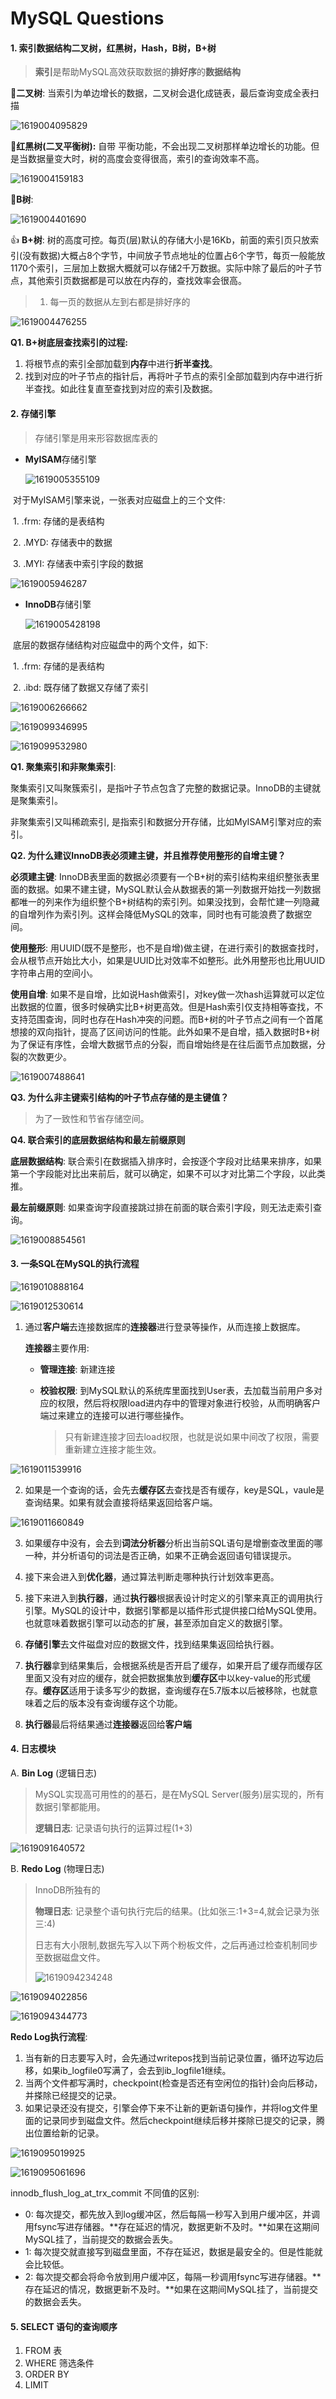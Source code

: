 # MySQL Questions

#### 1. 索引数据结构二叉树，红黑树，Hash，B树，B+树

> **索引**是帮助MySQL高效获取数据的**排好序**的**数据结构**

:do_not_litter:**二叉树**: 当索引为单边增长的数据，二叉树会退化成链表，最后查询变成全表扫描

![1619004095829](../../media/1619004095829.png)

:do_not_litter:**红黑树(二叉平衡树):** 自带 平衡功能，不会出现二叉树那样单边增长的功能。但是当数据量变大时，树的高度会变得很高，索引的查询效率不高。

![1619004159183](../../media/1619004159183.png)

:do_not_litter:**B树**: 

![1619004401690](../../media/1619004401690.png)

:+1: **B+树**: 树的高度可控。每页(层)默认的存储大小是16Kb，前面的索引页只放索引(没有数据)大概占8个字节，中间放子节点地址的位置占6个字节，每页一般能放1170个索引，三层加上数据大概就可以存储2千万数据。实际中除了最后的叶子节点，其他索引页数据都是可以放在内存的，查找效率会很高。

> 1. 每一页的数据从左到右都是排好序的

![1619004476255](../../media/1619004476255.png)

**Q1. B+树底层查找索引的过程:**

1. 将根节点的索引全部加载到**内存**中进行**折半查找**。
2. 找到对应的叶子节点的指针后，再将叶子节点的索引全部加载到内存中进行折半查找。如此往复直至查找到对应的索引及数据。

#### 2. 存储引擎

> 存储引擎是用来形容数据库表的

- **MyISAM**存储引擎

  ![1619005355109](../../media/1619005355109.png)



​		对于MyISAM引擎来说，一张表对应磁盘上的三个文件:

​			 1. .frm: 存储的是表结构

​			 2.  .MYD: 存储表中的数据

​			 3. .MYI: 存储表中索引字段的数据

![1619005946287](../../media/1619005946287.png)



- **InnoDB**存储引擎

  ![1619005428198](../../media/1619005428198.png)



​		底层的数据存储结构对应磁盘中的两个文件，如下:

​			1. .frm: 存储的是表结构

​			2. .ibd: 既存储了数据又存储了索引

![1619006266662](../../media/1619006266662.png)

![1619099346995](../../media/1619099346995.png)

![1619099532980](../../media/1619099532980.png)



**Q1. 聚集索引和非聚集索引**:

聚集索引又叫聚簇索引，是指叶子节点包含了完整的数据记录。InnoDB的主键就是聚集索引。

非聚集索引又叫稀疏索引, 是指索引和数据分开存储，比如MyISAM引擎对应的索引。

**Q2. 为什么建议InnoDB表必须建主键，并且推荐使用整形的自增主键？**

**必须建主键**: InnoDB表里面的数据必须要有一个B+树的索引结构来组织整张表里面的数据。如果不建主键，MySQL默认会从数据表的第一列数据开始找一列数据都唯一的列来作为组织整个B+树结构的索引列。如果没找到，会帮忙建一列隐藏的自增列作为索引列。这样会降低MySQL的效率，同时也有可能浪费了数据空间。

**使用整形**: 用UUID(既不是整形，也不是自增)做主键，在进行索引的数据查找时，会从根节点开始比大小，如果是UUID比对效率不如整形。此外用整形也比用UUID字符串占用的空间小。

**使用自增**: 如果不是自增，比如说Hash做索引，对key做一次hash运算就可以定位出数据的位置，很多时候确实比B+树更高效。但是Hash索引仅支持相等查找，不支持范围查询，同时也存在Hash冲突的问题。而B+树的叶子节点之间有一个首尾想接的双向指针，提高了区间访问的性能。此外如果不是自增，插入数据时B+树为了保证有序性，会增大数据节点的分裂，而自增始终是在往后面节点加数据，分裂的次数更少。

![1619007488641](../../media/1619007488641.png)

**Q3. 为什么非主键索引结构的叶子节点存储的是主键值？**

> 为了一致性和节省存储空间。

**Q4. 联合索引的底层数据结构和最左前缀原则**

**底层数据结构**: 联合索引在数据插入排序时，会按逐个字段对比结果来排序，如果第一个字段能对比出来前后，就可以确定，如果不可以才对比第二个字段，以此类推。

**最左前缀原则**: 如果查询字段直接跳过排在前面的联合索引字段，则无法走索引查询。

![1619008854561](../../media/1619008854561.png)



#### 3. 一条SQL在MySQL的执行流程

![1619010888164](../../media/1619010888164.png)

![1619012530614](../../media/1619012530614.png)



1. 通过**客户端**去连接数据库的**连接器**进行登录等操作，从而连接上数据库。

   **连接器**主要作用:

   - **管理连接**: 新建连接

   - **校验权限**: 到MySQL默认的系统库里面找到User表，去加载当前用户多对应的权限，然后将权限load进内存中的管理对象进行校验，从而明确客户端过来建立的连接可以进行哪些操作。

     > 只有新建连接才回去load权限，也就是说如果中间改了权限，需要重新建立连接才能生效。

![1619011539916](../../media/1619011539916.png)

2. 如果是一个查询的话，会先去**缓存区**去查找是否有缓存，key是SQL，vaule是查询结果。如果有就会直接将结果返回给客户端。

![1619011660849](../../media/1619011660849.png)

3. 如果缓存中没有，会去到**词法分析器**分析出当前SQL语句是增删查改里面的哪一种，并分析语句的词法是否正确，如果不正确会返回语句错误提示。

4. 接下来会进入到**优化器**，通过算法判断走哪种执行计划效率更高。
5. 接下来进入到**执行器**，通过**执行器**根据表设计时定义的引擎来真正的调用执行引擎。MySQL的设计中，数据引擎都是以插件形式提供接口给MySQL使用。也就意味着数据引擎可以动态的扩展，甚至添加自定义的数据引擎。
6. **存储引擎**去文件磁盘对应的数据文件，找到结果集返回给执行器。
7. **执行器**拿到结果集后，会根据系统是否开启了缓存，如果开启了缓存而缓存区里面又没有对应的缓存，就会把数据集放到**缓存区**中以key-value的形式缓存。**缓存区**适用于读多写少的数据，查询缓存在5.7版本以后被移除，也就意味着之后的版本没有查询缓存这个功能。
8. **执行器**最后将结果通过**连接器**返回给**客户端**

#### 4. 日志模块

A. **Bin Log** (逻辑日志)

> MySQL实现高可用性的的基石，是在MySQL  Server(服务)层实现的，所有数据引擎都能用。
>
> **逻辑日志**: 记录语句执行的运算过程(1+3)

![1619091640572](../../media/1619091640572.png)



B. **Redo Log** (物理日志)

> InnoDB所独有的
>
> **物理日志**: 记录整个语句执行完后的结果。(比如张三:1+3=4,就会记录为张三:4)
>
> ​					日志有大小限制,数据先写入以下两个粉板文件，之后再通过检查机制同步至数据磁盘文件。
>
> ![1619094234248](../../media/1619094234248.png)

![1619094022856](../../media/1619094022856.png)

![1619094344773](../../media/1619094344773.png)

**Redo Log执行流程**: 

1. 当有新的日志要写入时，会先通过writepos找到当前记录位置，循环边写边后移，如果ib_logfile0写满了，会去到ib_logfile1继续。
2. 当两个文件都写满时，checkpoint(检查是否还有空闲位的指针)会向后移动，并搽除已经提交的记录。
3. 如果记录还没有提交，引擎会停下来不让新的更新语句操作，并将log文件里面的记录同步到磁盘文件。然后checkpoint继续后移并搽除已提交的记录，腾出位置给新的记录。

![1619095019925](../../media/1619095019925.png)

![1619095061696](../../media/1619095061696.png)

innodb_flush_log_at_trx_commit 不同值的区别:

- 0: 每次提交，都先放入到log缓冲区，然后每隔一秒写入到用户缓冲区，并调用fsync写进存储器。**存在延迟的情况，数据更新不及时。**如果在这期间MySQL挂了，当前提交的数据会丢失。
- 1: 每次提交就直接写到磁盘里面，不存在延迟，数据是最安全的。但是性能就会比较低。
- 2: 每次提交都会将命令放到用户缓冲区，每隔一秒调用fsync写进存储器。**存在延迟的情况，数据更新不及时。**如果在这期间MySQL挂了，当前提交的数据会丢失。

#### 5. SELECT 语句的查询顺序

1. FROM 表
2. WHERE 筛选条件
3. ORDER BY
4. LIMIT